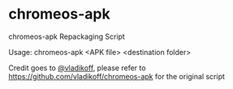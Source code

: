 chromeos-apk
============

chromeos-apk Repackaging Script

Usage: chromeos-apk \<APK file\> \<destination folder\>

Credit goes to [@vladikoff](https://twitter.com/vladikoff), please refer to https://github.com/vladikoff/chromeos-apk for the original script
